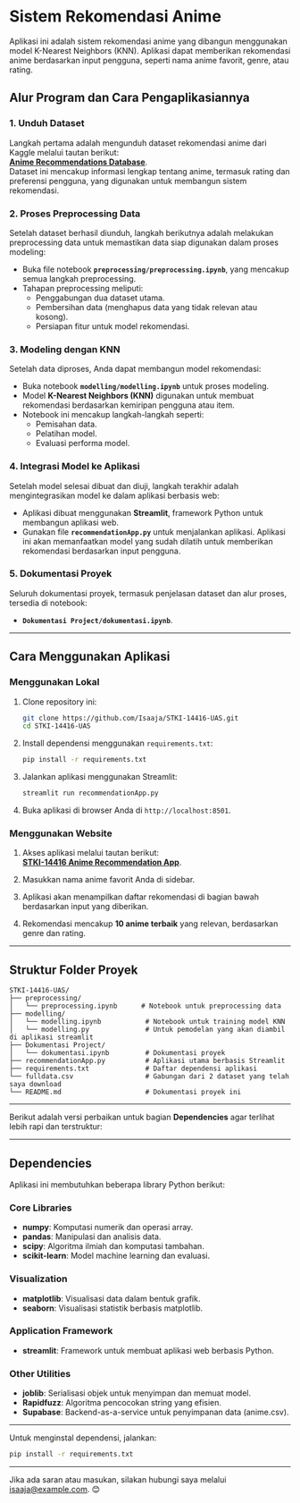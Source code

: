 # **Sistem Rekomendasi Anime**  

Aplikasi ini adalah sistem rekomendasi anime yang dibangun menggunakan model K-Nearest Neighbors (KNN). Aplikasi dapat memberikan rekomendasi anime berdasarkan input pengguna, seperti nama anime favorit, genre, atau rating.  

## **Alur Program dan Cara Pengaplikasiannya**  

### **1. Unduh Dataset**  
Langkah pertama adalah mengunduh dataset rekomendasi anime dari Kaggle melalui tautan berikut:  
[**Anime Recommendations Database**](https://www.kaggle.com/datasets/CooperUnion/anime-recommendations-database).  
Dataset ini mencakup informasi lengkap tentang anime, termasuk rating dan preferensi pengguna, yang digunakan untuk membangun sistem rekomendasi.  

### **2. Proses Preprocessing Data**  
Setelah dataset berhasil diunduh, langkah berikutnya adalah melakukan preprocessing data untuk memastikan data siap digunakan dalam proses modeling:  
- Buka file notebook **`preprocessing/preprocessing.ipynb`**, yang mencakup semua langkah preprocessing.  
- Tahapan preprocessing meliputi:  
  - Penggabungan dua dataset utama.  
  - Pembersihan data (menghapus data yang tidak relevan atau kosong).  
  - Persiapan fitur untuk model rekomendasi.  

### **3. Modeling dengan KNN**  
Setelah data diproses, Anda dapat membangun model rekomendasi:  
- Buka notebook **`modelling/modelling.ipynb`** untuk proses modeling.  
- Model **K-Nearest Neighbors (KNN)** digunakan untuk membuat rekomendasi berdasarkan kemiripan pengguna atau item.  
- Notebook ini mencakup langkah-langkah seperti:  
  - Pemisahan data.  
  - Pelatihan model.  
  - Evaluasi performa model.  

### **4. Integrasi Model ke Aplikasi**  
Setelah model selesai dibuat dan diuji, langkah terakhir adalah mengintegrasikan model ke dalam aplikasi berbasis web:  
- Aplikasi dibuat menggunakan **Streamlit**, framework Python untuk membangun aplikasi web.  
- Gunakan file **`recommendationApp.py`** untuk menjalankan aplikasi. Aplikasi ini akan memanfaatkan model yang sudah dilatih untuk memberikan rekomendasi berdasarkan input pengguna.  

### **5. Dokumentasi Proyek**  
Seluruh dokumentasi proyek, termasuk penjelasan dataset dan alur proses, tersedia di notebook:  
- **`Dokumentasi Project/dokumentasi.ipynb`**.  

---

## **Cara Menggunakan Aplikasi**  

### **Menggunakan Lokal**  
1. Clone repository ini:  
   ```bash  
   git clone https://github.com/Isaaja/STKI-14416-UAS.git  
   cd STKI-14416-UAS  
   ```  

2. Install dependensi menggunakan `requirements.txt`:  
   ```bash  
   pip install -r requirements.txt  
   ```  

3. Jalankan aplikasi menggunakan Streamlit:  
   ```bash  
   streamlit run recommendationApp.py  
   ```  

4. Buka aplikasi di browser Anda di `http://localhost:8501`.  

### **Menggunakan Website**  
1. Akses aplikasi melalui tautan berikut:  
   [**STKI-14416 Anime Recommendation App**](https://stki-14416-app.streamlit.app/).  

2. Masukkan nama anime favorit Anda di sidebar.  

3. Aplikasi akan menampilkan daftar rekomendasi di bagian bawah berdasarkan input yang diberikan.  

4. Rekomendasi mencakup **10 anime terbaik** yang relevan, berdasarkan genre dan rating.  

---

## **Struktur Folder Proyek**  
```
STKI-14416-UAS/  
├── preprocessing/  
│   └── preprocessing.ipynb      # Notebook untuk preprocessing data  
├── modelling/  
│   └── modelling.ipynb           # Notebook untuk training model KNN  
│   └── modelling.py              # Untuk pemodelan yang akan diambil di aplikasi streamlit  
├── Dokumentasi Project/  
│   └── dokumentasi.ipynb         # Dokumentasi proyek  
├── recommendationApp.py          # Aplikasi utama berbasis Streamlit  
├── requirements.txt              # Daftar dependensi aplikasi  
└── fulldata.csv                  # Gabungan dari 2 dataset yang telah saya download
└── README.md                     # Dokumentasi proyek ini  
```  

---

Berikut adalah versi perbaikan untuk bagian **Dependencies** agar terlihat lebih rapi dan terstruktur:  

---

## **Dependencies**  

Aplikasi ini membutuhkan beberapa library Python berikut:  

### **Core Libraries**  
- **numpy**: Komputasi numerik dan operasi array.  
- **pandas**: Manipulasi dan analisis data.  
- **scipy**: Algoritma ilmiah dan komputasi tambahan.  
- **scikit-learn**: Model machine learning dan evaluasi.  

### **Visualization**  
- **matplotlib**: Visualisasi data dalam bentuk grafik.  
- **seaborn**: Visualisasi statistik berbasis matplotlib.  

### **Application Framework**  
- **streamlit**: Framework untuk membuat aplikasi web berbasis Python.  

### **Other Utilities**  
- **joblib**: Serialisasi objek untuk menyimpan dan memuat model.  
- **Rapidfuzz**: Algoritma pencocokan string yang efisien.  
- **Supabase**: Backend-as-a-service untuk penyimpanan data (anime.csv).  

---

Untuk menginstal dependensi, jalankan:  
```bash  
pip install -r requirements.txt  
```  
---

Jika ada saran atau masukan, silakan hubungi saya melalui [isaaja@example.com](mailto:isaaja@example.com). 😊  